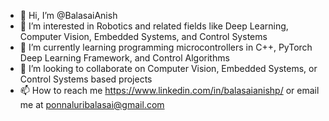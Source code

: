 - 👋 Hi, I’m @BalasaiAnish
- 👀 I’m interested in Robotics and related fields like Deep Learning, Computer Vision, Embedded Systems, and Control Systems 
- 🌱 I’m currently learning programming microcontrollers in C++, PyTorch Deep Learning Framework, and Control Algorithms
- 💞️ I’m looking to collaborate on Computer Vision, Embedded Systems, or Control Systems based projects
- 📫 How to reach me https://www.linkedin.com/in/balasaianishp/ or email me at ponnaluribalasai@gmail.com

<!---
BalasaiAnish/BalasaiAnish is a ✨ special ✨ repository because its `README.md` (this file) appears on your GitHub profile.
You can click the Preview link to take a look at your changes.
--->
